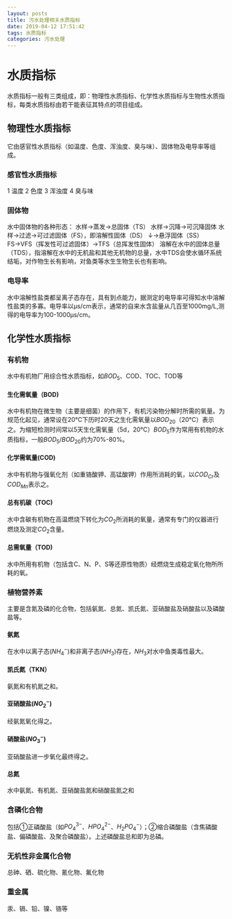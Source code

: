 ```yaml
---
layout: posts
title: 污水处理相关水质指标
date: 2019-04-12 17:51:42
tags: 水质指标
categories: 污水处理
---
```

# 水质指标
水质指标一般有三类组成，即：物理性水质指标、化学性水质指标与生物性水质指标，每类水质指标由若干能表征其特点的项目组成。
## 物理性水质指标
它由感官性水质指标（如温度、色度、浑浊度、臭与味）、固体物及电导率等组成。
### 感官性水质指标
1 温度
2 色度
3 浑浊度
4 臭与味
### 固体物
水中固体物的各种形态：
水样→蒸发→总固体（TS）
水样→沉降→可沉降固体
水样→过滤→可过滤固体（FS），即溶解性固体（DS）
      ↓→悬浮固体（SS）
FS→VFS（挥发性可过滤固体）→TFS（总挥发性固体）
溶解在水中的固体总量（TDS），指溶解在水中的无机盐和其他无机物的总量，水中TDS会使水循环系统结垢，对作物生长有影响，对鱼类等水生生物生长也有影响。
### 电导率
水中溶解性盐类都呈离子态存在，具有到点能力，据测定的电导率可得知水中溶解性盐类的多寡。电导率以μs/cm表示，通常的自来水含盐量从几百至1000mg/L,测得的电导率为100-1000μs/cm。
## 化学性水质指标
### 有机物
水中有机物厂用综合性水质指标，如$BOD_5$、COD、TOC、TOD等
#### 生化需氧量（BOD)
水中有机物在微生物（主要是细菌）的作用下，有机污染物分解时所需的氧量。为规范化起见，通常设在20℃下历时20天之生化需氧量以$BOD_20$（20℃）表示之。为缩短检测时间常以5天生化需氧量（5d，20℃）$BOD_5$作为常用有机物的水质指标，一般$BOD_5/BOD_{20}$约为70%-80%。
#### 化学需氧量(COD)
水中有机物与强氧化剂（如重铬酸钾、高锰酸钾）作用所消耗的氧，以$COD_{Cr}$及$COD_{Mn}$表示之。
#### 总有机碳（TOC)
水中含碳有机物在高温燃烧下转化为$CO_2$所消耗的氧量，通常有专门的仪器进行燃烧及测定$CO_2$含量。
#### 总需氧量（TOD)
水中所用有机物（包括含C、N、P、S等还原性物质）经燃烧生成稳定氧化物所所耗的氧。
### 植物营养素
主要是含氮及磷的化合物，包括氨氮、总氮、凯氏氮、亚硝酸盐及硝酸盐以及磷酸盐等。
#### 氨氮
在水中以离子态($NH^{-}_{4}$)和非离子态($NH_3$)存在，$NH_3$对水中鱼类毒性最大。
#### 凯氏氮（TKN）
氨氮和有机氮之和。
#### 亚硝酸盐($NO^{-}_{2}$)
经氨氮氧化得之。
#### 硝酸盐($NO^{-}_{3}$)
亚硝酸盐进一步氧化最终得之。
#### 总氮
水中氨氮、有机氮、亚硝酸盐氮和硝酸盐氮之和
### 含磷化合物
包括①正磷酸盐（如$PO_{4}^{3-}$、$HPO_{4}^{2-}$、$H_2PO_{4}^{-}$）；②缩合磷酸盐（含焦磷酸盐、偏磷酸盐、及聚合磷酸盐）。上述磷酸盐总和即为总磷。
### 无机性非金属化合物
总砷、硒、硫化物、氰化物、氟化物
### 重金属
汞、镉、铅、镍、铬等
